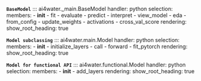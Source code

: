 **`BaseModel`**
::: ai4water._main.BaseModel
    handler: python
    selection:
        members:
            - __init__
            - fit
            - evaluate
            - predict
            - interpret
            - view_model
            - eda
            - from_config
            - update_weights
            - activations
            - cross_val_score
    rendering:
        show_root_heading: true

**`Model subclassing`**
::: ai4water.main.Model
    handler: python
    selection:
        members:
            - __init__
            - initialize_layers
            - call
            - forward
            - fit_pytorch
    rendering:
        show_root_heading: true

**`Model for functional API`**
::: ai4water.functional.Model
    handler: python
    selection:
        members:
            - __init__
            - add_layers
    rendering:
        show_root_heading: true
